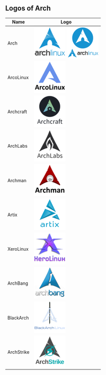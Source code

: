 ## Logos of Arch
Name|Logo
--|--
Arch|<img src="0-Arch_Linux1.png" width="100px"> <img src="0-Arch_Linux.png" width="100px"> 
ArcoLinux|<img src="1-ArcoLinux.png" width="100px"> 
Archcraft|<img src="2-Archcraft.png" width="100px"> 
ArchLabs|<img src="3-ArchLabs.png" width="100px"> 
Archman|<img src="4-Archman.png" width="100px"> 
Artix|<img src="5-Artix.png" width="100px"> 
XeroLinux|<img src="6-XeroLinux.png" width="100px"> 
ArchBang|<img src="7-ArchBang.png" width="100px"> 
BlackArch|<img src="8-BlackArch.png" width="100px"> 
ArchStrike|<img src="9-ArchStrike.png" width="100px"> 
